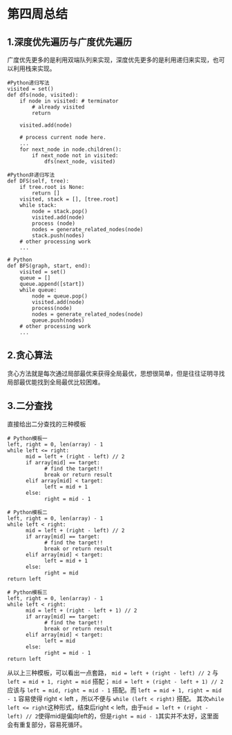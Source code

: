 # 第四周总结
## 1.深度优先遍历与广度优先遍历     
广度优先更多的是利用双端队列来实现，深度优先更多的是利用递归来实现，也可以利用栈来实现。
```
#Python递归写法
visited = set() 
def dfs(node, visited):
    if node in visited: # terminator
    	# already visited 
    	return 

	visited.add(node) 

	# process current node here. 
	...
	for next_node in node.children(): 
		if next_node not in visited: 
			dfs(next_node, visited)
```
```
#Python非递归写法
def DFS(self, tree): 
	if tree.root is None: 
		return [] 
	visited, stack = [], [tree.root]
	while stack: 
		node = stack.pop() 
		visited.add(node)
		process (node) 
		nodes = generate_related_nodes(node) 
		stack.push(nodes) 
	# other processing work 
	...

```
```
# Python 
def BFS(graph, start, end):
    visited = set()
	queue = [] 
	queue.append([start]) 
	while queue: 
		node = queue.pop() 
		visited.add(node)
		process(node) 
		nodes = generate_related_nodes(node) 
		queue.push(nodes)
	# other processing work 
	...
```
## 2.贪心算法  
贪心方法就是每次通过局部最优来获得全局最优，思想很简单，但是往往证明寻找局部最优能找到全局最优比较困难。

## 3.二分查找   
直接给出二分查找的三种模板
```   
# Python模板一
left, right = 0, len(array) - 1 
while left <= right: 
	  mid = left + (right - left) // 2 
	  if array[mid] == target: 
		    # find the target!! 
		    break or return result 
	  elif array[mid] < target: 
		    left = mid + 1 
	  else: 
		    right = mid - 1
```
```
# Python模板二
left, right = 0, len(array) - 1 
while left < right: 
	  mid = left + (right - left) // 2
	  if array[mid] == target: 
		    # find the target!! 
		    break or return result 
	  elif array[mid] < target: 
		    left = mid + 1 
	  else: 
		    right = mid
return left
```
```
# Python模板三
left, right = 0, len(array) - 1 
while left < right: 
	  mid = left + (right - left + 1) // 2 
	  if array[mid] == target: 
		    # find the target!! 
		    break or return result 
	  elif array[mid] < target: 
		    left = mid 
	  else: 
		    right = mid - 1
return left
```
从以上三种模板，可以看出一点套路， ``` mid = left + (right - left) // 2 ``` 与 ```left = mid + 1, right = mid``` 搭配； ``` mid = left + (right - left + 1) // 2 ``` 应该与 ```left = mid, right = mid - 1``` 搭配。而 ```left = mid + 1, right = mid - 1``` 容易使得 right < left ，所以不便与 ```while (left < right)``` 搭配。
其次```while left <= right```这种形式，结束后right < left，由于```mid = left + (right - left) // 2```使得mid是偏向left的，但是```right = mid - 1```其实并不太好，这里面会有重复部分，容易死循环。
